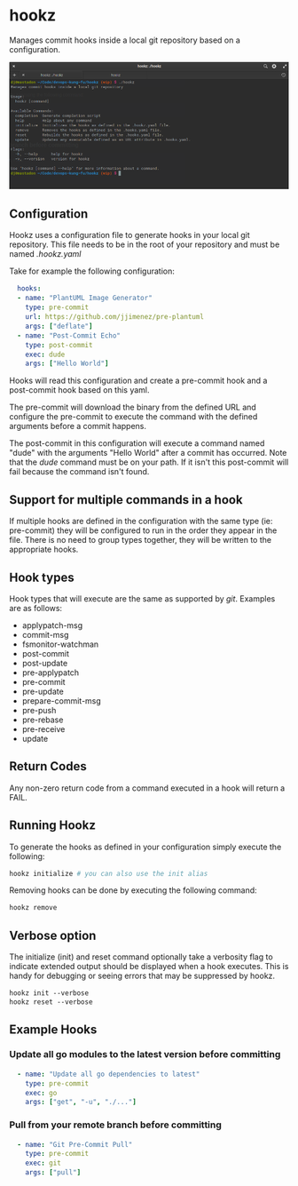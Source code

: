 # hookz

Manages commit hooks inside a local git repository based on a configuration.


![](hookz.png)

## Configuration

Hookz uses a configuration file to generate hooks in your local git repository. This file needs to be in the root of your repository and must be named *.hookz.yaml*

Take for example the following configuration:

``` yaml
  hooks:
  - name: "PlantUML Image Generator"
    type: pre-commit
    url: https://github.com/jjimenez/pre-plantuml
    args: ["deflate"]
  - name: "Post-Commit Echo"
    type: post-commit
    exec: dude
    args: ["Hello World"]

```

Hooks will read this configuration and create a pre-commit hook and a post-commit hook based on this yaml. 

The pre-commit will download the binary from the defined URL and configure the pre-commit to execute the command with the defined arguments before a commit happens.

The post-commit in this configuration will execute a command named "dude" with the arguments "Hello World" after a commit has occurred. Note that the _dude_ command must be on your path. If it isn't this post-commit will fail because the command isn't found.

## Support for multiple commands in a hook

If multiple hooks are defined in the configuration with the same type (ie: pre-commit) they will be configured to run in the order they appear in the file. There is no need to group types together, they will be written to the appropriate hooks.

## Hook types

Hook types that will execute are the same as supported by _git_. Examples are as follows:

* applypatch-msg
* commit-msg
* fsmonitor-watchman
* post-commit
* post-update
* pre-applypatch
* pre-commit
* pre-update
* prepare-commit-msg
* pre-push
* pre-rebase
* pre-receive
* update

## Return Codes

Any non-zero return code from a command executed in a hook will return a FAIL.

## Running Hookz

To generate the hooks as defined in your configuration simply execute the following:

``` bash
hookz initialize # you can also use the init alias
```

Removing hooks can be done by executing the following command:

``` bash
hookz remove
```

## Verbose option

The initialize (init) and reset command optionally take a verbosity flag to indicate extended output should be displayed when a hook executes. This is handy for debugging or seeing errors that may be suppressed by hookz.

```
hookz init --verbose
hookz reset --verbose
```
## Example Hooks

### Update all go modules to the latest version before committing

```yaml
  - name: "Update all go dependencies to latest"
    type: pre-commit
    exec: go
    args: ["get", "-u", "./..."]
```

### Pull from your remote branch before committing

``` yaml
  - name: "Git Pre-Commit Pull"
    type: pre-commit
    exec: git
    args: ["pull"]
```

